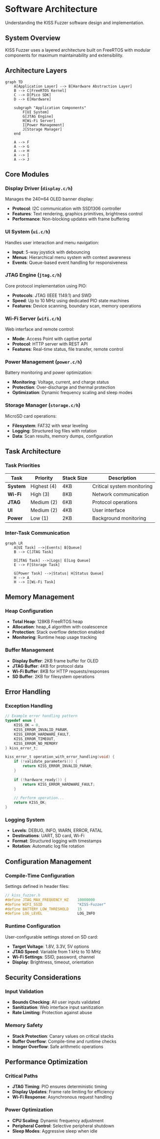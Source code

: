 # Software Architecture

Understanding the KISS Fuzzer software design and implementation.

## System Overview

KISS Fuzzer uses a layered architecture built on FreeRTOS with modular components for maximum maintainability and extensibility.

## Architecture Layers

```{mermaid}
graph TD
    A[Application Layer] --> B[Hardware Abstraction Layer]
    B --> C[FreeRTOS Kernel]
    C --> D[Pico SDK]
    D --> E[Hardware]
    
    subgraph "Application Components"
        F[UI System]
        G[JTAG Engine]
        H[Wi-Fi Server]
        I[Power Management]
        J[Storage Manager]
    end
    
    A --> F
    A --> G
    A --> H
    A --> I
    A --> J
```

## Core Modules

### Display Driver (`display.c/h`)

Manages the 240×64 OLED banner display:

- **Protocol**: I2C communication with SSD1306 controller
- **Features**: Text rendering, graphics primitives, brightness control
- **Performance**: Non-blocking updates with frame buffering

### UI System (`ui.c/h`)

Handles user interaction and menu navigation:

- **Input**: 5-way joystick with debouncing
- **Menus**: Hierarchical menu system with context awareness
- **Events**: Queue-based event handling for responsiveness

### JTAG Engine (`jtag.c/h`)

Core protocol implementation using PIO:

- **Protocols**: JTAG (IEEE 1149.1) and SWD
- **Speed**: Up to 10 MHz using dedicated PIO state machines
- **Features**: Device scanning, boundary scan, memory operations

### Wi-Fi Server (`wifi.c/h`)

Web interface and remote control:

- **Mode**: Access Point with captive portal
- **Protocol**: HTTP server with REST API
- **Features**: Real-time status, file transfer, remote control

### Power Management (`power.c/h`)

Battery monitoring and power optimization:

- **Monitoring**: Voltage, current, and charge status
- **Protection**: Over-discharge and thermal protection
- **Optimization**: Dynamic frequency scaling and sleep modes

### Storage Manager (`storage.c/h`)

MicroSD card operations:

- **Filesystem**: FAT32 with wear leveling
- **Logging**: Structured log files with rotation
- **Data**: Scan results, memory dumps, configuration

## Task Architecture

### Task Priorities

| Task | Priority | Stack Size | Description |
|------|----------|------------|-------------|
| **System** | Highest (4) | 4KB | Critical system monitoring |
| **Wi-Fi** | High (3) | 8KB | Network communication |
| **JTAG** | Medium (2) | 6KB | Protocol operations |
| **UI** | Medium (2) | 4KB | User interface |
| **Power** | Low (1) | 2KB | Background monitoring |

### Inter-Task Communication

```{mermaid}
graph LR
    A[UI Task] -->|Events| B[Queue]
    B --> C[JTAG Task]
    
    D[JTAG Task] -->|Logs| E[Log Queue]
    E --> F[Storage Task]
    
    G[Power Task] -->|Status| H[Status Queue]
    H --> A
    H --> I[Wi-Fi Task]
```

## Memory Management

### Heap Configuration

- **Total Heap**: 128KB FreeRTOS heap
- **Allocation**: heap_4 algorithm with coalescence
- **Protection**: Stack overflow detection enabled
- **Monitoring**: Runtime heap usage tracking

### Buffer Management

- **Display Buffer**: 2KB frame buffer for OLED
- **JTAG Buffer**: 4KB for protocol data
- **Wi-Fi Buffer**: 8KB for HTTP requests/responses
- **SD Buffer**: 2KB for filesystem operations

## Error Handling

### Exception Handling

```c
// Example error handling pattern
typedef enum {
    KISS_OK = 0,
    KISS_ERROR_INVALID_PARAM,
    KISS_ERROR_HARDWARE_FAULT,
    KISS_ERROR_TIMEOUT,
    KISS_ERROR_NO_MEMORY
} kiss_error_t;

kiss_error_t operation_with_error_handling(void) {
    if (!validate_parameters()) {
        return KISS_ERROR_INVALID_PARAM;
    }
    
    if (!hardware_ready()) {
        return KISS_ERROR_HARDWARE_FAULT;
    }
    
    // Perform operation...
    return KISS_OK;
}
```

### Logging System

- **Levels**: DEBUG, INFO, WARN, ERROR, FATAL
- **Destinations**: UART, SD card, Wi-Fi
- **Format**: Structured logging with timestamps
- **Rotation**: Automatic log file rotation

## Configuration Management

### Compile-Time Configuration

Settings defined in header files:

```c
// kiss_fuzzer.h
#define JTAG_MAX_FREQUENCY_HZ    10000000
#define WIFI_SSID                "KISS-Fuzzer"
#define BATTERY_LOW_THRESHOLD    15
#define LOG_LEVEL                LOG_INFO
```

### Runtime Configuration

User-configurable settings stored on SD card:

- **Target Voltage**: 1.8V, 3.3V, 5V options
- **JTAG Speed**: Variable from 1 kHz to 10 MHz
- **Wi-Fi Settings**: SSID, password, channel
- **Display**: Brightness, timeout, orientation

## Security Considerations

### Input Validation

- **Bounds Checking**: All user inputs validated
- **Sanitization**: Web interface input sanitization
- **Rate Limiting**: Protection against abuse

### Memory Safety

- **Stack Protection**: Canary values on critical stacks
- **Buffer Overflow**: Compile-time and runtime checks
- **Integer Overflow**: Safe arithmetic operations

## Performance Optimization

### Critical Paths

- **JTAG Timing**: PIO ensures deterministic timing
- **Display Updates**: Frame rate limiting for efficiency
- **Wi-Fi Response**: Asynchronous request handling

### Power Optimization

- **CPU Scaling**: Dynamic frequency adjustment
- **Peripheral Control**: Selective peripheral shutdown
- **Sleep Modes**: Aggressive sleep when idle
